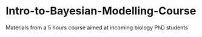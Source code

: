 # Intro-to-Bayesian-Modelling-Course
Materials from a 5 hours course aimed at incoming biology PhD students
